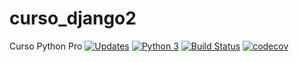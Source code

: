 # curso_django2
Curso Python Pro
[![Updates](https://pyup.io/repos/github/Marco1357/curso_django2/shield.svg)](https://pyup.io/repos/github/Marco1357/curso_django2/)
[![Python 3](https://pyup.io/repos/github/Marco1357/curso_django2/python-3-shield.svg)](https://pyup.io/repos/github/Marco1357/curso_django2/)
[![Build Status](https://travis-ci.com/Marco1357/curso_django2.svg?branch=master)](https://travis-ci.com/Marco1357/curso_django2)
[![codecov](https://codecov.io/gh/Marco1357/curso_django2/branch/master/graph/badge.svg?token=UN2HB90HWJ)](undefined)
